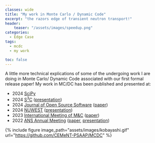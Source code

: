 ```yaml
---
classes: wide
title: "My work in Monte Carlo / Dynamic Code"
excerpt: "the razors edge of transient neutron transport!"
header:
    teaser: "/assets/images/speedup.png"
categories:
  - Edge Case
tags:
  - mcdc
  - my work

toc: false
---
```

 
A little more technical explications of some of the undergoing work I are doing in Monte Carlo/ Dynamic Code associated with our first formal release paper!
My work in MC/DC has been published and presented at:


* 2024 [SciPy](https://www.scipy2024.scipy.org/)
* 2024 [S<sup>3</sup>C](https://s3c.sandia.gov/) ([presentation](https://zenodo.org/doi/10.5281/zenodo.10961826))
* 2024 [Journal of Open Source Software](https://joss.theoj.org/) ([paper](https://joss.theoj.org/papers/10.21105/joss.06415))
* 2024 [NUWEST](https://illinois-ceesd.github.io/nuwest/) ([presentation](https://github.com/jpmorgan98/nuwest-mcdc-jpmorgan))
* 2023 [International Meeting of M&C](https://mc2023.com/) ([paper](https://doi.org/10.48550/arXiv.2305.13555))
* 2022 [ANS Annual Meeting]() ([paper](https://zenodo.org/doi/10.5281/zenodo.6646812), [presentation](https://zenodo.org/doi/10.5281/zenodo.6646832))

{% include figure image_path="assets/images/kobayashi.gif" url="https://github.com/CEMeNT-PSAAP/MCDC" %}